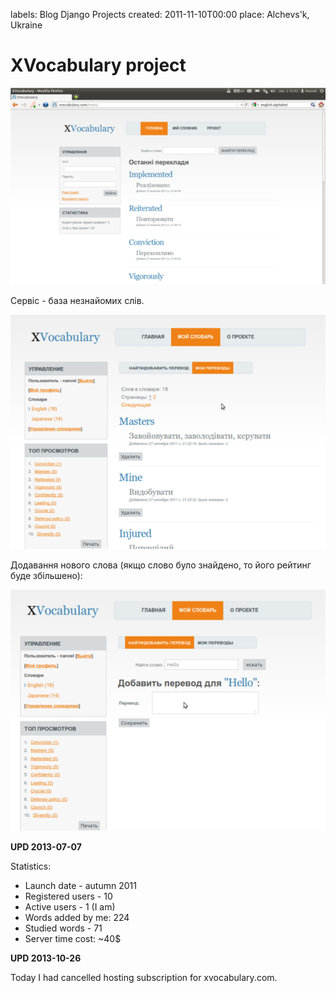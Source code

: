 labels: Blog
        Django
        Projects
created: 2011-11-10T00:00
place: Alchevs'k, Ukraine

# XVocabulary project

![XVocabulary](xv1.png)

Сервіс - база незнайомих слів.

![XVocabulary, my words](xv2.png)

Додавання нового слова (якщо слово було знайдено, то його рейтинг буде збільшено):

![XVocabulary, add new word](xv3.png)

**UPD 2013-07-07**

Statistics:

- Launch date - autumn 2011
- Registered users - 10
- Active users - 1 (I am)
- Words added by me: 224
- Studied words - 71
- Server time cost: ~40$

**UPD 2013-10-26**

Today I had cancelled hosting subscription for xvocabulary.com.
